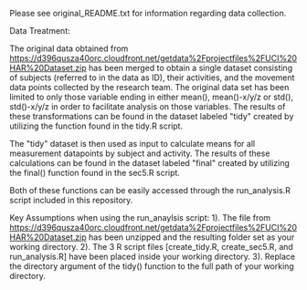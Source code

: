 Please see original_README.txt for information regarding data collection.

Data Treatment:

The original data obtained from https://d396qusza40orc.cloudfront.net/getdata%2Fprojectfiles%2FUCI%20HAR%20Dataset.zip  has been merged to obtain a single dataset consisting of subjects (referred to in the data as ID), their activities, and the movement data points collected by the research team. The original data set has been limited to only those variable ending in either mean(), mean()-x/y/z or std(), std()-x/y/z in order to facilitate analysis on those variables. The results of these transformations can be found in the dataset labeled "tidy" created by utilizing the function found in the tidy.R script.

The "tidy" dataset is then used as input to calculate means for all measurement datapoints by subject and activity. The results of these calculations can be found in the dataset labeled "final" created by utilizing the final() function found in the sec5.R script.

Both of these functions can be easily accessed through the run_analysis.R script included in this repository.


Key Assumptions when using the run_anaylsis script:
    1). The file from https://d396qusza40orc.cloudfront.net/getdata%2Fprojectfiles%2FUCI%20HAR%20Dataset.zip 
        has been unzipped and the resulting folder set as your working directory. 
    2). The 3 R script files [create_tidy.R, create_sec5.R, and run_analysis.R] have been placed inside your
        working directory.
    3). Replace the directory argument of the tidy() function to the full path of your working directory.
